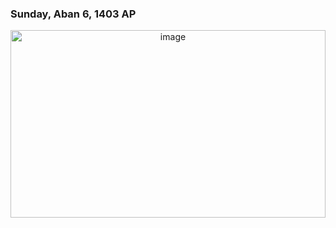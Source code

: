 <h3> Sunday, Aban 6, 1403 AP </h3>
<div align="center" >
  <img src="programming.jpg" alt="image" height="300px" width="100%" border-radius="20%" />
</div>
